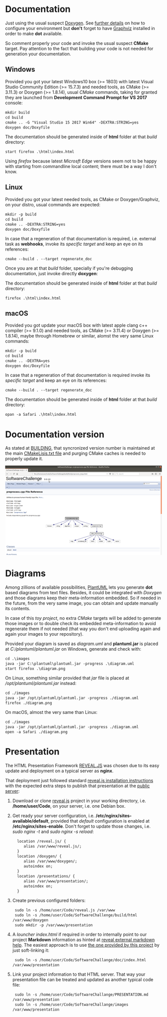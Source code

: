 # Documentation

Just using the usual suspect [Doxygen](http://www.stack.nl/~dimitri/doxygen/download.html). 
See [further details](https://p5r.uk/blog/2014/cmake-doxygen.html) on how to configure your environment
but **don't** forget to have [Graphviz](https://graphviz.gitlab.io/_pages/Download/Download_windows.html) installed in order to make **dot** available.

So comment properly your code and invoke the usual suspect **CMake** target. 
Pay attention to the fact that building your code is not needed for generation your documentation.

## Windows

Provided you got your latest Windows10 box (>= 1803) with latest Visual Studio Community Edition (>= 15.7.3) and needed tools, as CMake (>= 3.11.3) or Doxygen (>= 1.8.14),
usual *CMake* commands, taking for granted they are launched from **Development Command Prompt for VS 2017** console:

	mkdir build
	cd build 
	cmake .. -G "Visual Studio 15 2017 Win64" -DEXTRA:STRING=yes
	doxygen doc/Doxyfile

The documentation should be generated inside of **html** folder at that *build* directory:

	start firefox .\html\index.html

Using *firefox* because latest *Microsft Edge* versions seem not to be happy with starting from commandline local content; there must be a way I don't know.

## Linux 

Provided you got your latest needed tools, as CMake or Doxygen/Graphviz, on your distro, usual commands are expected:

	mkdir -p build
	cd build 
	cmake .. -DEXTRA:STRING=yes
	doxygen doc/Doxyfile

In case that a regeneration of that documentation is required, i.e. external task as **webhooks**, invoke its *specific target* and keep an eye on its references:

	cmake --build . --target regenerate_doc

Once you are at that *build* folder, specially if you're debugging documentation, just invoke directly **doxygen**:


The documentation should be generated inside of **html** folder at that *build* directory:

	firefox .\html\index.html

## macOS

Provided you got update your macOS box with latest apple clang c++ compiler (>= 9.1.0) and needed tools, as CMake (>= 3.11.4) or Doxygen (>= 1.8.14), maybe through Homebrew or similar, alomst the very same Linux commands:

	mkdir -p build
	cd build 
	cmake .. -DEXTRA=yes
	doxygen doc/Doxyfile

In case that a regeneration of that documentation is required invoke its *specific target* and keep an eye on its references:

	cmake --build . --target regenerate_doc

The documentation should be generated inside of **html** folder at that *build* directory:

	opan -a Safari .\html\index.html

# Documentation version

As stated at [BUILDING](BUILDING.md), that syncronized version number is maintained at the main [CMakeLisis.txt file](CMakeLists.txt) and purging CMake caches is needed to properly update it.

![Doxygen](images/Doxygen.png)

# Diagrams

Among zillions of available possibilities, [PlantUML](plantuml.com) lets you generate **dot** based diagrams from text files.
Besides, it could be integrated with *Doxygen* and those diagrams keep their meta-information embedded. 
So if needed in the future, from the very same image, you can obtain and update manually its contents.

In case of this *toy project*, no extra *CMake* targets will be added to generate those images or
to double check its embedded meta-information to avoid regenerate them if not needed (that way
you don't end uploading again and again your images to your repository).

Provided your diagram is saved as *diagram.uml* and **plantuml.jar** is placed at *C:/plantuml/plantuml.jar* on Windows, generate and check with:

	cd .\images
	java -jar C:\plantuml\plantuml.jar -progress .\diagram.uml
	start firefox .\diagram.png

On Linux, something similar provided that *jar* file is placed at */opt/plantuml/plantuml.jar* instead:

	cd ./images	
	java -jar /opt/plantuml/plantuml.jar -progress ./diagram.uml
	firefox ./diagram.png

On macOS, almost the very same than Linux:

	cd ./images	
	java -jar /opt/plantuml/plantuml.jar -progress ./diagram.uml
	open -a Safari ./diagram.png

# Presentation

The HTML Presentation Framework [REVEAL.JS](https://revealjs.com) was chosen due to its easy update and deployment on a typical server as **nginx**.

That deployment just followed standard [reveal.js installation instructions](https://github.com/hakimel/reveal.js#installation) with the expected extra steps to publish that presentation at the [public server](https://xue2sheng.com/presentations/index.html):

1) Download or clone [reveal.js](https://github.com/hakimel/reveal.js.git) project in your working directory, i.e. **/home/user/Code**, on your server, i.e. one Debian box.

2) Get ready your server configuration, i.e. **/etc/nginx/sites-available/default**, provided that *default* configuration is enabled at **/etc/nginx/sites-enable**. Don't forget to update those changes, i.e. *sudo nginx -t* and *sudo nginx -s reload*:

         location /reveal.js/ {
            alias /var/www/reveal.js/;
         }
         location /doxygen/ {
            alias /var/www/doxygen/;
            autoindex on;
         }
         location /presentations/ {
            alias /var/www/presentation/;
            autoindex on;
         }

3) Create previous configured folders:

		sudo ln -s /home/user/Code/reveal.js /var/www
		sudo ln -s /home/user/Code/SoftwareChallenge/build/html /var/www/doxygen
		sudo mkdir -p /var/www/presentation

4) A *louncher index.html* if required in order to internally point to our project **Markdown** information as hinted at [reveal external markdown help](https://github.com/hakimel/reveal.js#external-markdown). The easiest approach is to use [the one provided by this project](doc/index.html) by just soft-linking it:

		sudo ln -s /home/user/Code/SoftwareChallange/doc/index.html /var/www/presentation

5) Link your project information to that HTML server. That way your presentation file can be treated and updated as another typical code file:

		sudo ln -s /home/user/Code/SoftwareChallange/PRESENTATION.md /var/www/presentation
		sudo ln -s /home/user/Code/SoftwareChallange/images /var/www/presentation
	

	



 
